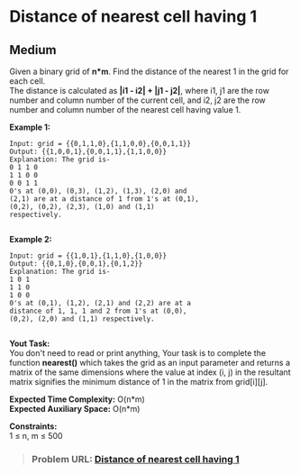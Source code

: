 # **Distance of nearest cell having 1**

## **Medium**

Given a binary grid of **n\*m**. Find the distance of the nearest 1 in the grid for each cell.  
The distance is calculated as **|i1 - i2| + |j1 - j2|**, where i1, j1 are the row number and column number of the current cell, and i2, j2 are the row number and column number of the nearest cell having value 1.

**Example 1:**

```
Input: grid = {{0,1,1,0},{1,1,0,0},{0,0,1,1}}
Output: {{1,0,0,1},{0,0,1,1},{1,1,0,0}}
Explanation: The grid is-
0 1 1 0 
1 1 0 0 
0 0 1 1 
0's at (0,0), (0,3), (1,2), (1,3), (2,0) and
(2,1) are at a distance of 1 from 1's at (0,1),
(0,2), (0,2), (2,3), (1,0) and (1,1)
respectively.


```

**Example 2:**

```
Input: grid = {{1,0,1},{1,1,0},{1,0,0}}
Output: {{0,1,0},{0,0,1},{0,1,2}}
Explanation: The grid is-
1 0 1
1 1 0
1 0 0
0's at (0,1), (1,2), (2,1) and (2,2) are at a
distance of 1, 1, 1 and 2 from 1's at (0,0),
(0,2), (2,0) and (1,1) respectively.


```

**Yout Task:**  
You don't need to read or print anything, Your task is to complete the function **nearest()** which takes the grid as an input parameter and returns a matrix of the same dimensions where the value at index (i, j) in the resultant matrix signifies the minimum distance of 1 in the matrix from grid\[i\]\[j\].

**Expected Time Complexity:** O(n\*m)  
**Expected Auxiliary Space:** O(n\*m)

**Constraints:**  
1 ≤ n, m ≤ 500

> ### **Problem URL: [Distance of nearest cell having 1](https://practice.geeksforgeeks.org/problems/distance-of-nearest-cell-having-1-1587115620/1)**
